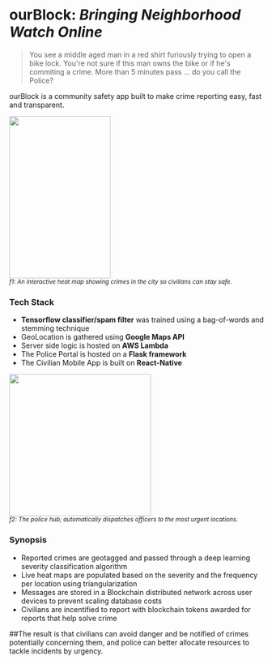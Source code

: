 # ourBlock: _Bringing Neighborhood Watch Online_

> You see a middle aged man in a red shirt furiously trying to open a bike lock.
> You're not sure if this man owns the bike or if he's commiting a crime.
> More than 5 minutes pass ... do you call the Police?

ourBlock is a community safety app built to make crime reporting easy, fast and transparent. 

<img src="https://github.com/charlielin99/ourBlock/blob/master/pitchdeck/app1.png?raw=true" height="320px" width="200px"></img></br>
<sup><em>f1: An interactive heat map showing crimes in the city so civilians can stay safe.</em></sup>

### Tech Stack
- **Tensorflow classifier/spam filter** was trained using a bag-of-words and stemming technique
- GeoLocation is gathered using **Google Maps API**
- Server side logic is hosted on **AWS Lambda**
- The Police Portal is hosted on a **Flask framework**
- The Civilian Mobile App is built on **React-Native**

<img src="https://github.com/charlielin99/ourBlock/blob/master/pitchdeck/hub1.png?raw=true" height="280px"></img></br>
<sup><em>f2: The police hub; automatically dispatches officers to the most urgent locations.</em></sup>

### Synopsis
- Reported crimes are geotagged and passed through a deep learning severity classification algorithm
- Live heat maps are populated based on the severity and the frequency per location using triangularization
- Messages are stored in a Blockchain distributed network across user devices to prevent scaling database costs
- Civilians are incentified to report with blockchain tokens awarded for reports that help solve crime

##The result is that civilians can avoid danger and be notified of crimes potentially concerning them, and police can better allocate resources to tackle incidents by urgency.